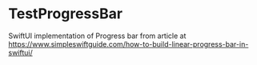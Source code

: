 # TestProgressBar
SwiftUI implementation of Progress bar from article at https://www.simpleswiftguide.com/how-to-build-linear-progress-bar-in-swiftui/
